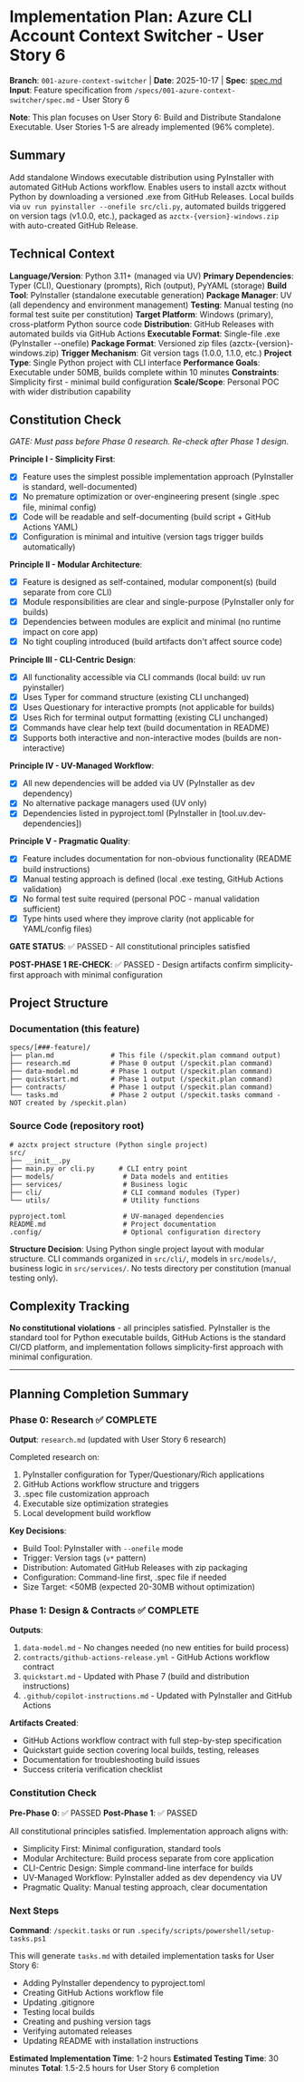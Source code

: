 # Implementation Plan: Azure CLI Account Context Switcher - User Story 6

**Branch**: `001-azure-context-switcher` | **Date**: 2025-10-17 | **Spec**: [spec.md](./spec.md)
**Input**: Feature specification from `/specs/001-azure-context-switcher/spec.md` - User Story 6

**Note**: This plan focuses on User Story 6: Build and Distribute Standalone Executable. User Stories 1-5 are already implemented (96% complete).

## Summary

Add standalone Windows executable distribution using PyInstaller with automated GitHub Actions workflow. Enables users to install azctx without Python by downloading a versioned .exe from GitHub Releases. Local builds via `uv run pyinstaller --onefile src/cli.py`, automated builds triggered on version tags (v1.0.0, etc.), packaged as `azctx-{version}-windows.zip` with auto-created GitHub Release.

## Technical Context

**Language/Version**: Python 3.11+ (managed via UV)
**Primary Dependencies**: Typer (CLI), Questionary (prompts), Rich (output), PyYAML (storage)
**Build Tool**: PyInstaller (standalone executable generation)
**Package Manager**: UV (all dependency and environment management)
**Testing**: Manual testing (no formal test suite per constitution)
**Target Platform**: Windows (primary), cross-platform Python source code
**Distribution**: GitHub Releases with automated builds via GitHub Actions
**Executable Format**: Single-file .exe (PyInstaller --onefile)
**Package Format**: Versioned zip files (azctx-{version}-windows.zip)
**Trigger Mechanism**: Git version tags (1.0.0, 1.1.0, etc.)
**Project Type**: Single Python project with CLI interface
**Performance Goals**: Executable under 50MB, builds complete within 10 minutes
**Constraints**: Simplicity first - minimal build configuration
**Scale/Scope**: Personal POC with wider distribution capability

## Constitution Check

*GATE: Must pass before Phase 0 research. Re-check after Phase 1 design.*

**Principle I - Simplicity First**:

- [x] Feature uses the simplest possible implementation approach (PyInstaller is standard, well-documented)
- [x] No premature optimization or over-engineering present (single .spec file, minimal config)
- [x] Code will be readable and self-documenting (build script + GitHub Actions YAML)
- [x] Configuration is minimal and intuitive (version tags trigger builds automatically)

**Principle II - Modular Architecture**:

- [x] Feature is designed as self-contained, modular component(s) (build separate from core CLI)
- [x] Module responsibilities are clear and single-purpose (PyInstaller only for builds)
- [x] Dependencies between modules are explicit and minimal (no runtime impact on core app)
- [x] No tight coupling introduced (build artifacts don't affect source code)

**Principle III - CLI-Centric Design**:

- [x] All functionality accessible via CLI commands (local build: uv run pyinstaller)
- [x] Uses Typer for command structure (existing CLI unchanged)
- [x] Uses Questionary for interactive prompts (not applicable for builds)
- [x] Uses Rich for terminal output formatting (existing CLI unchanged)
- [x] Commands have clear help text (build documentation in README)
- [x] Supports both interactive and non-interactive modes (builds are non-interactive)

**Principle IV - UV-Managed Workflow**:

- [x] All new dependencies will be added via UV (PyInstaller as dev dependency)
- [x] No alternative package managers used (UV only)
- [x] Dependencies listed in pyproject.toml (PyInstaller in [tool.uv.dev-dependencies])

**Principle V - Pragmatic Quality**:

- [x] Feature includes documentation for non-obvious functionality (README build instructions)
- [x] Manual testing approach is defined (local .exe testing, GitHub Actions validation)
- [x] No formal test suite required (personal POC - manual validation sufficient)
- [x] Type hints used where they improve clarity (not applicable for YAML/config files)

**GATE STATUS**: ✅ PASSED - All constitutional principles satisfied

**POST-PHASE 1 RE-CHECK**: ✅ PASSED - Design artifacts confirm simplicity-first approach with minimal configuration

## Project Structure

### Documentation (this feature)

```
specs/[###-feature]/
├── plan.md              # This file (/speckit.plan command output)
├── research.md          # Phase 0 output (/speckit.plan command)
├── data-model.md        # Phase 1 output (/speckit.plan command)
├── quickstart.md        # Phase 1 output (/speckit.plan command)
├── contracts/           # Phase 1 output (/speckit.plan command)
└── tasks.md             # Phase 2 output (/speckit.tasks command - NOT created by /speckit.plan)
```

### Source Code (repository root)

```
# azctx project structure (Python single project)
src/
├── __init__.py
├── main.py or cli.py      # CLI entry point
├── models/                 # Data models and entities
├── services/               # Business logic
├── cli/                    # CLI command modules (Typer)
└── utils/                  # Utility functions

pyproject.toml              # UV-managed dependencies
README.md                   # Project documentation
.config/                    # Optional configuration directory
```

**Structure Decision**: Using Python single project layout with modular structure.
CLI commands organized in `src/cli/`, models in `src/models/`, business logic in
`src/services/`. No tests directory per constitution (manual testing only).

## Complexity Tracking

**No constitutional violations** - all principles satisfied. PyInstaller is the standard tool for Python executable builds, GitHub Actions is the standard CI/CD platform, and implementation follows simplicity-first approach with minimal configuration.

---

## Planning Completion Summary

### Phase 0: Research ✅ COMPLETE

**Output**: `research.md` (updated with User Story 6 research)

Completed research on:

1. PyInstaller configuration for Typer/Questionary/Rich applications
2. GitHub Actions workflow structure and triggers
3. .spec file customization approach
4. Executable size optimization strategies
5. Local development build workflow

**Key Decisions**:

- Build Tool: PyInstaller with `--onefile` mode
- Trigger: Version tags (`v*` pattern)
- Distribution: Automated GitHub Releases with zip packaging
- Configuration: Command-line first, .spec file if needed
- Size Target: <50MB (expected 20-30MB without optimization)

### Phase 1: Design & Contracts ✅ COMPLETE

**Outputs**:

1. `data-model.md` - No changes needed (no new entities for build process)
2. `contracts/github-actions-release.yml` - GitHub Actions workflow contract
3. `quickstart.md` - Updated with Phase 7 (build and distribution instructions)
4. `.github/copilot-instructions.md` - Updated with PyInstaller and GitHub Actions

**Artifacts Created**:

- GitHub Actions workflow contract with full step-by-step specification
- Quickstart guide section covering local builds, testing, releases
- Documentation for troubleshooting build issues
- Success criteria verification checklist

### Constitution Check

**Pre-Phase 0**: ✅ PASSED
**Post-Phase 1**: ✅ PASSED

All constitutional principles satisfied. Implementation approach aligns with:

- Simplicity First: Minimal configuration, standard tools
- Modular Architecture: Build process separate from core application
- CLI-Centric Design: Simple command-line interface for builds
- UV-Managed Workflow: PyInstaller added as dev dependency via UV
- Pragmatic Quality: Manual testing approach, clear documentation

### Next Steps

**Command**: `/speckit.tasks` or run `.specify/scripts/powershell/setup-tasks.ps1`

This will generate `tasks.md` with detailed implementation tasks for User Story 6:

- Adding PyInstaller dependency to pyproject.toml
- Creating GitHub Actions workflow file
- Updating .gitignore
- Testing local builds
- Creating and pushing version tags
- Verifying automated releases
- Updating README with installation instructions

**Estimated Implementation Time**: 1-2 hours
**Estimated Testing Time**: 30 minutes
**Total**: 1.5-2.5 hours for User Story 6 completion
